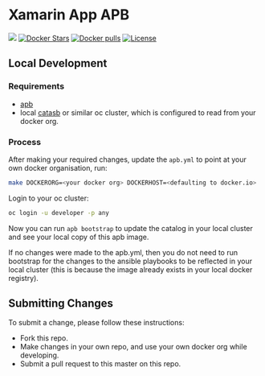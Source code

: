 # Xamarin App APB

[![](https://img.shields.io/docker/automated/jrottenberg/ffmpeg.svg)](https://hub.docker.com/r/aerogearcatalog/xamarin-app-apb/)
[![Docker Stars](https://img.shields.io/docker/stars/aerogearcatalog/xamarin-app-apb.svg)](https://registry.hub.docker.com/v2/repositories/aerogearcatalog/xamarin-app-apb/stars/count/)
[![Docker pulls](https://img.shields.io/docker/pulls/aerogearcatalog/xamarin-app-apb.svg)](https://registry.hub.docker.com/v2/repositories/aerogearcatalog/xamarin-app-apb/)
[![License](https://img.shields.io/:license-Apache2-blue.svg)](http://www.apache.org/licenses/LICENSE-2.0)

## Local Development

### Requirements

- [apb](https://github.com/ansibleplaybookbundle/ansible-playbook-bundle/blob/master/README.md#installing-the-apb-tool)
- local [catasb](https://github.com/fusor/catasb) or similar oc cluster, which is configured to read from your docker org.

### Process

After making your required changes, update the `apb.yml` to point at your own docker organisation, run:

```bash
make DOCKERORG=<your docker org> DOCKERHOST=<defaulting to docker.io>
```

Login to your oc cluster:

```bash
oc login -u developer -p any
```

Now you can run `apb bootstrap` to update the catalog in your local cluster and see your local copy of this apb image.

If no changes were made to the apb.yml, then you do not need to run bootstrap for the changes to the ansible playbooks to be reflected in your local cluster (this is because the image already exists in your local docker registry).

## Submitting Changes

To submit a change, please follow these instructions:

- Fork this repo.
- Make changes in your own repo, and use your own docker org while developing.
- Submit a pull request to this master on this repo.
